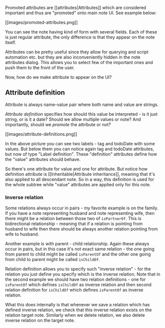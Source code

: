 Promoted attributes are [[attributes|Attributes]] which are considered important and thus are "promoted" onto main note UI. See example below:

[[images/promoted-attributes.png]]

You can see the note having kind of form with several fields. Each of these is just regular attribute, the only difference is that they appear on the note itself.

Attributes can be pretty useful since they allow for querying and script automation etc. but they are also inconveniently hidden in the note attributes dialog. This allows you to select few of the important ones and push them to the front of the user.

Now, how do we make attribute to appear on the UI?

## Attribute definition

Attribute is always name-value pair where both name and value are strings.

*Attribute definition* specifies how should this value be interpreted - is it just string, or is it a date? Should we allow multiple values or note? And importantly, should we *promote* the attribute or not?

[[images/attribute-definitions.png]]

In the above picture you can see two labels - tag and todoDate with some values. But below them you can notice again tag and todoDate attributes, but now of type "Label definition". These "definition" attributes define how the "value" attributes should behave.

So there's one attribute for value and one for attribute. But notice how definition attribute is [[Inheritable|Attribute inheritance]], meaning that it's also applied to all descendant note. So in a way, this definition is used for the whole subtree while "value" attributes are applied only for this note.

### Inverse relation

Some relations always occur in pairs - my favorite example is on the family. If you have a note representing husband and note representing wife, then there might be a relation between those two of `isPartnerOf`. This is bidirectional relationship - meaning that if a relation is pointing from husband to wife then there should be always another relation pointing from wife to husband.

Another example is with parent - child relationship. Again these always occur in pairs, but in this case it's not exact same relation - the one going from parent to child might be called `isParentOf` and the other one going from child to parent might be called `isChildOf`.

Relation definition allows you to specify such "inverse relation" - for the relation you just define you specify which is the inverse relation. Note that in the second example we should have two relation definitions - one for `isParentOf` which defines `isChildOf` as inverse relation and then second relation definition for `isChildOf` which defines `isParentOf` as inverse relation.

What this does internally is that whenever we save a relation which has defined inverse relation, we check that this inverse relation exists on the relation target note. Similarly when we delete relation, we also delete inverse relation on the target note.
